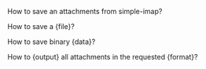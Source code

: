 How to save an attachments from simple-imap?

How to save a {file}?

How to save binary {data}?

How to {output} all attachments in the requested {format}?

